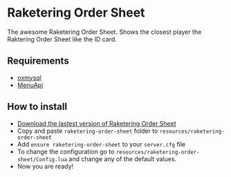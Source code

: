 # Raketering Order Sheet
The awesome Raketering Order Sheet. Shows the closest player the Raktering Order Sheet like the ID card.

## Requirements
- [oxmysql](https://github.com/overextended/oxmysql/) 
- [MenuApi](https://github.com/tomgrobbe/menuapi)

## How to install
* [Download the lastest version of Raketering Order Sheet](https://github.com/dominicrico/raketering-order-sheet)
* Copy and paste ```raketering-order-sheet``` folder to ```resources/raketering-order-sheet```
* Add ```ensure raketering-order-sheet``` to your ```server.cfg``` file
* To change the configuration go to ```resources/raketering-order-sheet/Config.lua``` and change any of the default values.
* Now you are ready!
